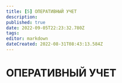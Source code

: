 ```yaml
---
title: [5] ОПЕРАТИВНЫЙ УЧЕТ
description: 
published: true
date: 2022-09-05T22:23:32.780Z
tags: 
editor: markdown
dateCreated: 2022-08-31T08:43:13.584Z
---
```


# ОПЕРАТИВНЫЙ УЧЕТ

